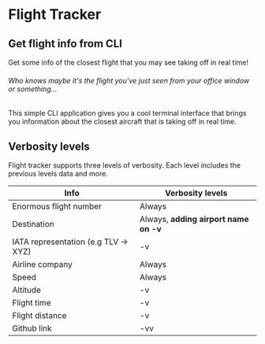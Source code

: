# Flight Tracker
## Get flight info from CLI
Get some info of the closest flight that you may see taking off in real time!
###### _Who knows maybe it's the flight you've just seen from your office window or something..._

This simple CLI application gives you a cool terminal interface that brings you information about the closest aircraft that is taking off in real time.

## Verbosity levels

Flight tracker supports three levels of verbosity. Each level includes the previous levels data and more.

| Info | Verbosity levels
| ------ | ------ |
| Enormous flight number | Always |
| Destination | Always, <b>adding airport name on -v</b> |
| IATA representation (e.g TLV -> XYZ)| -v |
| Airline company | Always |
| Speed | Always |
| Altitude | -v |
| Flight time | -v |
| Flight distance | -v |
| Github link | -vv
